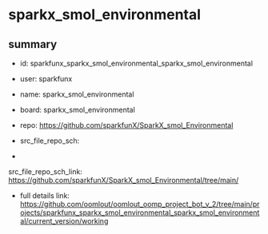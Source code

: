 # sparkx_smol_environmental
 
## summary 
* id: sparkfunx_sparkx_smol_environmental_sparkx_smol_environmental
* user: sparkfunx
* name: sparkx_smol_environmental
* board: sparkx_smol_environmental
* repo: https://github.com/sparkfunX/SparkX_smol_Environmental



* src_file_repo_sch: 
*
 src_file_repo_sch_link: https://github.com/sparkfunX/SparkX_smol_Environmental/tree/main/
* full details link: https://github.com/oomlout/oomlout_oomp_project_bot_v_2/tree/main/projects/sparkfunx_sparkx_smol_environmental_sparkx_smol_environmental/current_version/working  






